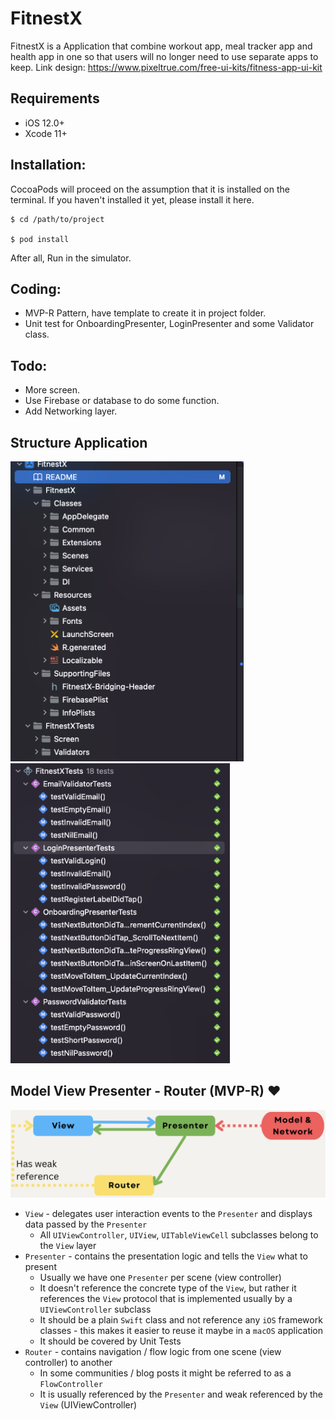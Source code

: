 # FitnestX
FitnestX is a Application that combine workout app, meal tracker app and health app in one so that users will no longer need to use separate apps to keep.
Link design: https://www.pixeltrue.com/free-ui-kits/fitness-app-ui-kit

## Requirements

- iOS 12.0+
- Xcode 11+

## Installation:
CocoaPods will proceed on the assumption that it is installed on the terminal.
If you haven't installed it yet, please install it here.

```
$ cd /path/to/project

$ pod install
```
After all, Run in the simulator.

## Coding:
- MVP-R Pattern, have template to create it in project folder.
- Unit test for OnboardingPresenter, LoginPresenter and some Validator class.

## Todo:
- More screen.
- Use Firebase or database to do some function.
- Add Networking layer.

## Structure Application
<img src="images/structure.png" height="480" />

<img src="images/unit-test.png" height="480" />

## Model View Presenter - Router (MVP-R) :heart:

<p align="center">
  <img src="images/mvp-r.png">
<p>

* `View` - delegates user interaction events to the `Presenter` and displays data passed by the `Presenter`
    * All `UIViewController`, `UIView`, `UITableViewCell` subclasses belong to the `View` layer
* `Presenter` - contains the presentation logic and tells the `View` what to present
    * Usually we have one `Presenter` per scene (view controller)
    * It doesn't reference the concrete type of the `View`, but rather it references the `View` protocol that is implemented usually by a `UIViewController` subclass
    * It should be a plain `Swift` class and not reference any `iOS` framework classes - this makes it easier to reuse it maybe in a `macOS` application
    * It should be covered by Unit Tests
* `Router` - contains navigation / flow logic from one scene (view controller) to another
    * In some communities / blog posts it might be referred to as a `FlowController`
    * It is usually referenced by the `Presenter` and weak referenced by the `View` (UIViewController)
